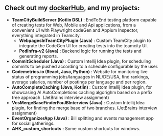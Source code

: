 ## Check out my [dockerHub](https://hub.docker.com/repositories/chiriaccasian123), and my projects:
- **TeamCityBuildServer (Kotlin DSL)** : EndToEnd testing platform capable of creating tests for Web, Mobile and Api applications, from a convenient UI with Playwright codeGen and Appium Inspector, everything integrated in Teamcity.
  - **WebpagesInTeamCityPlugin (Java)** : Custom TeamCity plugin to integrate the CodeGen UI for creating tests into the teamcity UI.
  - **PodInfra-v2 (Java)** : Backend logic for running the tests and generating reports.
- **CommitScheduler (Java)** : Custom Intellij Idea plugin, for scheduling commits to be pushed according to a schedule configurable by the user.
- **Codemetrics.io (React, Java, Python)** : Website for monitoring live status of programming jobs/languages in NL/DE/USA, find rankings, average salaries, number of postings per language and per region.
- **AutoCompleteCaching (Java, Kotlin)** : Custom Intellij Idea plugin, for showcasing AI AutoCompletions caching algorighm based on a prefix tree approach. (JetBrains interview assignment)
- **VcsMergeBaseFinderForJBInterview (Java)** : Custom Intellij Idea plugin, for finding the merge base of two branches. (JetBrains interview assignment)
- **EventOrganizerApp (Java)** : Bill splitting and events management app for social gatherings.
- **AHK_custom_shortcuts** : Some custom shortcuts for windows.
